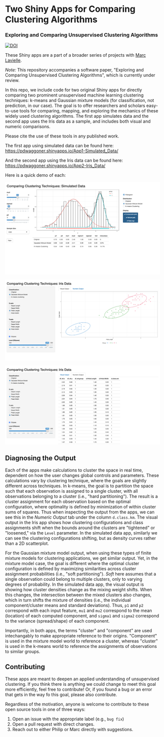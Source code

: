 # Two Shiny Apps for Comparing Clustering Algorithms
### Exploring and Comparing Unsupervised Clustering Algorithms

[![DOI](https://zenodo.org/badge/DOI/10.5281/zenodo.2595293.svg)](https://doi.org/10.5281/zenodo.2595293)

These Shiny apps are a part of a broader series of projects with [Marc Lavielle](http://www.cmap.polytechnique.fr/~lavielle/).

_Note:_ This repository accompanies a software paper, "Exploring and Comparing Unsupervised Clustering Algorithms", which is currently under review.

In this repo, we include code for two original Shiny apps for directly comparing two prominent unsupervised machine learning clustering techniques: k-means and Gaussian mixture models (for classification, not prediction, in our case). The goal is to offer researchers and scholars easy-to-use tools for comparing, mapping, and exploring the mechanics of these widely used clustering algorithms. The first app simulates data and the second app uses the Iris data as a sample, and includes both visual and numeric comparisons. 

Please cite the use of these tools in any published work.

The first app using simulated data can be found here: <https://pdwaggoner.shinyapps.io/App1-Simulated_Data/>

And the second app using the Iris data can be found here: <https://pdwaggoner.shinyapps.io/App2-Iris_Data/>

Here is a quick demo of each:

![App 1: Simulated Data](sim.png)

![App 2: Iris Data (Visual)](iris_viz.png)

![App 2: Iris Data (Numeric)](iris_num.png)

## Diagnosing the Output

Each of the apps make calculations to cluster the space in real time, dependent on how the user changes global controls and parameters. These calculations vary by clustering technique, where the goals are slightly different across techniques. In k-means, the goal is to partition the space such that each observation is assigned to a single cluster, with all observations belonging to a cluster (i.e., "hard partitioning"). The result is a cluster assignment for each observation based on the optimal configuration, where optimality is defined by minimization of within cluster sums of squares.  Thus when inspecting the output from the apps, we can see this in the *Numeric Output* tab under the column `d.class.km`. The visual output in the Iris app shows how clustering configurations and class assignments shift when the bounds around the clusters are "tightened" or "loosened," via the `Level` parameter. In the simulated data app, similarly we can see the clustering configurations shifting, but as density curves rather than a 2D scatterplot. 

For the Gaussian mixture model output, when using these types of finite mixture models for clustering applications, we get similar output. Yet, in the mixture model case, the goal is different where the optimal cluster configuration is defined by maximizing similarities across cluster assignment probabilities (i.e., "soft partitioning"). *Soft* here assumes that a single observation could belong to multiple clusters, only to varying degrees of probability. In the simulated data app, the visual output is showing how cluster densities change as the mixing weight shifts. When this changes, the intersection between the mixed clusters also changes, which in turn shifts the mixture of densities (i.e., the individual component/cluster means and standard deviations). Thus, `p1` and `p2` correspond with each input feature, `mu1` and `mu2` correspond to the mean (location) of each computed component, and `sigma1` and `sigma2` correspond to the variance (spread/shape) of each component. 

Importantly, in both apps, the terms "cluster" and "component" are used intechangably to make appropriate reference to their origins. "Component" is used in the mixture model world to reference a cluster, whereas "cluster" is used in the k-means world to reference the assignments of observations to similar groups. 

## Contributing

These apps are meant to deepen an applied understanding of unsupervised clustering. If you think there is anything we could change to meet this goal more efficiently, feel free to contribute! Or, if you found a bug or an error that gets in the way fo this goal, please also contribute. 

Regardless of the motivation, anyone is welcome to contribute to these open source tools in one of three ways:

1. Open an issue with the appropriate label (e.g., `bug fix`)
2. Open a pull request with direct changes.
3. Reach out to either Philip or Marc directly with suggestions. 

